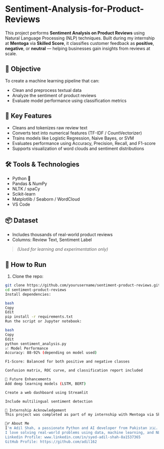 # Sentiment-Analysis-for-Product-Reviews

This project performs **Sentiment Analysis on Product Reviews** using Natural Language Processing (NLP) techniques. Built during my internship at **Mentoga** via **Skilled Score**, it classifies customer feedback as **positive**, **negative**, or **neutral** — helping businesses gain insights from reviews at scale.

## 🎯 Objective

To create a machine learning pipeline that can:

- Clean and preprocess textual data
- Analyze the sentiment of product reviews
- Evaluate model performance using classification metrics

## 🧠 Key Features

- Cleans and tokenizes raw review text
- Converts text into numerical features (TF-IDF / CountVectorizer)
- Trains models like Logistic Regression, Naive Bayes, or SVM
- Evaluates performance using Accuracy, Precision, Recall, and F1-score
- Supports visualization of word clouds and sentiment distributions

## 🛠️ Tools & Technologies

- Python 🐍
- Pandas & NumPy
- NLTK / spaCy
- Scikit-learn
- Matplotlib / Seaborn / WordCloud
- VS Code

## 📦 Dataset

- Includes thousands of real-world product reviews  
- Columns: Review Text, Sentiment Label  
> *(Used for learning and experimentation only)*

## 🚀 How to Run

1. Clone the repo:
```bash
git clone https://github.com/yourusername/sentiment-product-reviews.git
cd sentiment-product-reviews
Install dependencies:

bash
Copy
Edit
pip install -r requirements.txt
Run the script or Jupyter notebook:

bash
Copy
Edit
python sentiment_analysis.py
📈 Model Performance
Accuracy: 88-92% (depending on model used)

F1-Score: Balanced for both positive and negative classes

Confusion matrix, ROC curve, and classification report included

📌 Future Enhancements
Add deep learning models (LSTM, BERT)

Create a web dashboard using Streamlit

Include multilingual sentiment detection

🏅 Internship Acknowledgement
This project was completed as part of my internship with Mentoga via Skilled Score.

🙋‍♂️ About Me
I'm Adil Shah, a passionate Python and AI developer from Pakistan 🇵🇰.
I love solving real-world problems using data, machine learning, and NLP.
Linkedin Profile: www.linkedin.com/in/syed-adil-shah-8a1537365
GitHub Profile: https://github.com/adil162
